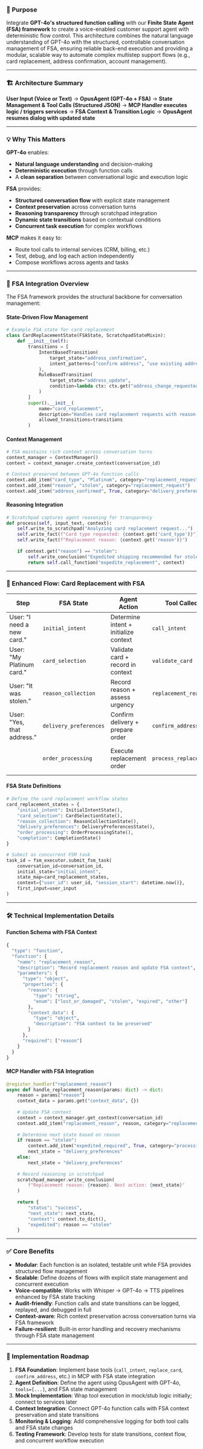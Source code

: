 ### 🎯 Purpose

Integrate **GPT-4o's structured function calling** with our **Finite State Agent (FSA) framework** to create a voice-enabled customer support agent with deterministic flow control. This architecture combines the natural language understanding of GPT-4o with the structured, controllable conversation management of FSA, ensuring reliable back-end execution and providing a modular, scalable way to automate complex multistep support flows (e.g., card replacement, address confirmation, account management).

---

### 🏗️ Architecture Summary

**User Input (Voice or Text)** →
**OpusAgent (GPT-4o + FSA)** →
**State Management & Tool Calls (Structured JSON)** →
**MCP Handler executes logic / triggers services** →
**FSA Context & Transition Logic** →
**OpusAgent resumes dialog with updated state**

---

### 💡 Why This Matters

**GPT-4o** enables:
* **Natural language understanding** and decision-making
* **Deterministic execution** through function calls
* A **clean separation** between conversational logic and execution logic

**FSA** provides:
* **Structured conversation flow** with explicit state management
* **Context preservation** across conversation turns
* **Reasoning transparency** through scratchpad integration
* **Dynamic state transitions** based on contextual conditions
* **Concurrent task execution** for complex workflows

**MCP** makes it easy to:
* Route tool calls to internal services (CRM, billing, etc.)
* Test, debug, and log each action independently
* Compose workflows across agents and tasks

---

### 🔄 FSA Integration Overview

The FSA framework provides the structural backbone for conversation management:

#### **State-Driven Flow Management**
```python
# Example FSA state for card replacement
class CardReplacementState(FSAState, ScratchpadStateMixin):
    def __init__(self):
        transitions = [
            IntentBasedTransition(
                target_state="address_confirmation",
                intent_patterns=["confirm address", "use existing address"]
            ),
            RuleBasedTransition(
                target_state="address_update", 
                condition=lambda ctx: ctx.get("address_change_requested", False)
            )
        ]
        super().__init__(
            name="card_replacement",
            description="Handles card replacement requests with reason collection",
            allowed_transitions=transitions
        )
```

#### **Context Management**
```python
# FSA maintains rich context across conversation turns
context_manager = ContextManager()
context = context_manager.create_context(conversation_id)

# Context preserved between GPT-4o function calls
context.add_item("card_type", "Platinum", category="replacement_request")
context.add_item("reason", "stolen", category="replacement_request") 
context.add_item("address_confirmed", True, category="delivery_preferences")
```

#### **Reasoning Integration**
```python
# Scratchpad captures agent reasoning for transparency
def process(self, input_text, context):
    self.write_to_scratchpad("Analyzing card replacement request...")
    self.write_fact(f"Card type requested: {context.get('card_type')}")
    self.write_fact(f"Replacement reason: {context.get('reason')}")
    
    if context.get("reason") == "stolen":
        self.write_conclusion("Expedited shipping recommended for stolen card")
        return self.call_function("expedite_replacement", context)
```

---

### 🧩 Enhanced Flow: Card Replacement with FSA

| Step | FSA State | Agent Action | Tool Called | State Transition Logic | Bot Response |
|------|------------|--------------|-------------|----------------------|--------------|
| User: "I need a new card." | `initial_intent` | Determine intent + initialize context | `call_intent` | Intent: "card_replacement" → `card_selection` | "Which card would you like to replace?" |
| User: "My Platinum card." | `card_selection` | Validate card + record in context | `validate_card` | Card validated → `reason_collection` | "Can you tell me the reason for replacement?" |
| User: "It was stolen." | `reason_collection` | Record reason + assess urgency | `replacement_reason` | Reason: "stolen" → `delivery_preferences` | "I'll expedite this. Use address on file?" |
| User: "Yes, that address." | `delivery_preferences` | Confirm delivery + prepare order | `confirm_address` | Address confirmed → `order_processing` | "Processing your expedited replacement..." |
| | `order_processing` | Execute replacement order | `process_replacement` | Order complete → `completion` | "Done! Card arrives in 1-2 business days." |

#### **FSA State Definitions**
```python
# Define the card replacement workflow states
card_replacement_states = {
    "initial_intent": InitialIntentState(),
    "card_selection": CardSelectionState(), 
    "reason_collection": ReasonCollectionState(),
    "delivery_preferences": DeliveryPreferencesState(),
    "order_processing": OrderProcessingState(),
    "completion": CompletionState()
}

# Submit as concurrent FSM task
task_id = fsm_executor.submit_fsm_task(
    conversation_id=conversation_id,
    initial_state="initial_intent",
    state_map=card_replacement_states,
    context={"user_id": user_id, "session_start": datetime.now()},
    first_input=user_input
)
```

---

### 🛠 Technical Implementation Details

#### **Function Schema with FSA Context**
```python
{
  "type": "function",
  "function": {
    "name": "replacement_reason",
    "description": "Record replacement reason and update FSA context",
    "parameters": {
      "type": "object", 
      "properties": {
        "reason": {
          "type": "string",
          "enum": ["lost_or_damaged", "stolen", "expired", "other"]
        },
        "context_data": {
          "type": "object",
          "description": "FSA context to be preserved"
        }
      },
      "required": ["reason"]
    }
  }
}
```

#### **MCP Handler with FSA Integration**
```python
@register_handler("replacement_reason")
async def handle_replacement_reason(params: dict) -> dict:
    reason = params["reason"]
    context_data = params.get("context_data", {})
    
    # Update FSA context
    context = context_manager.get_context(conversation_id)
    context.add_item("replacement_reason", reason, category="replacement_request")
    
    # Determine next state based on reason
    if reason == "stolen":
        context.add_item("expedited_required", True, category="processing_options")
        next_state = "delivery_preferences"
    else:
        next_state = "delivery_preferences"
    
    # Record reasoning in scratchpad
    scratchpad_manager.write_conclusion(
        f"Replacement reason: {reason}. Next action: {next_state}"
    )
    
    return {
        "status": "success",
        "next_state": next_state,
        "context": context.to_dict(),
        "expedited": reason == "stolen"
    }
```

---

### ✅ Core Benefits

* **Modular**: Each function is an isolated, testable unit while FSA provides structured flow management
* **Scalable**: Define dozens of flows with explicit state management and concurrent execution 
* **Voice-compatible**: Works with Whisper → GPT-4o → TTS pipelines enhanced by FSA state tracking
* **Audit-friendly**: Function calls and state transitions can be logged, replayed, and debugged in full
* **Context-aware**: Rich context preservation across conversation turns via FSA framework
* **Failure-resilient**: Built-in error handling and recovery mechanisms through FSA state management

---

### 🚀 Implementation Roadmap

1. **FSA Foundation**: Implement base tools (`call_intent`, `replace_card`, `confirm_address`, etc.) in MCP with FSA state integration
2. **Agent Definition**: Define the agent using OpusAgent with GPT-4o, `tools=[...]`, and FSA state management
3. **Mock Implementation**: Wrap tool execution in mock/stub logic initially; connect to services later
4. **Context Integration**: Connect GPT-4o function calls with FSA context preservation and state transitions
5. **Monitoring & Logging**: Add comprehensive logging for both tool calls and FSA state changes
6. **Testing Framework**: Develop tests for state transitions, context flow, and concurrent workflow execution
